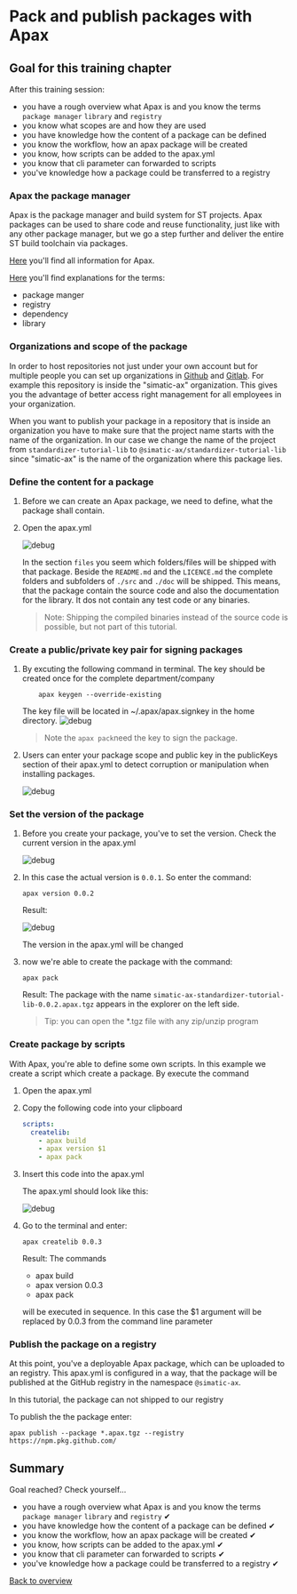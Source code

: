 # Pack and publish packages with Apax

## Goal for this training chapter

After this training session:

- you have a rough overview what Apax is and you know the terms `package manager` `library` and `registry`
- you know what scopes are and how they are used
- you have knowledge how the content of a package can be defined
- you know the workflow, how an apax package will be created
- you know, how scripts can be added to the apax.yml
- you know that cli parameter can forwarded to scripts
- you've knowledge how a package could be transferred to a registry

### Apax the package manager

Apax is the package manager and build system for ST projects. Apax packages can be used to share code and reuse functionality, just like with any other package manager, but we go a step further and deliver the entire ST build toolchain via packages.

[Here](https://console.simatic-ax.siemens.io/docs/apax) you'll find all information for Apax.

[Here](https://console.simatic-ax.siemens.io/docs/apax/apax#glossary) you'll find explanations for the terms:

- package manger
- registry
- dependency
- library

### Organizations and scope of the package

In order to host repositories not just under your own account but for multiple people you can set up organizations in [Github](https://docs.github.com/en/organizations/collaborating-with-groups-in-organizations/about-organizations) and [Gitlab](https://docs.gitlab.com/ee/topics/set_up_organization.html). For example this repository is inside the "simatic-ax" organization. This gives you the advantage of better access right management for all employees in your organization.

When you want to publish your package in a repository that is inside an organization you have to make sure that the project name starts with the name of the organization. In our case we change the name of the project from `standardizer-tutorial-lib` to `@simatic-ax/standardizer-tutorial-lib` since "simatic-ax" is the name of the organization where this package lies.

### Define the content for a package

1. Before we can create an Apax package, we need to define, what the package shall contain.

1. Open the apax.yml

    ![debug](./doc/images/../../images/apax_files.png)

    In the section `files` you seem which folders/files will be shipped with that package.
    Beside the `README.md` and the `LICENCE.md` the complete folders and subfolders of `./src` and `./doc` will be shipped.
    This means, that the package contain the source code and also the documentation for the library. It dos not contain any test code or any binaries.

    >Note: Shipping the compiled binaries instead of the source code is possible, but not part of this tutorial.

### Create a public/private key pair for signing packages

1. By excuting the following command in terminal. The key should be created once for the complete department/company

    ```cli
        apax keygen --override-existing
    ```

    The key file will be located in ~/.apax/apax.signkey in the home directory.
    ![debug](./doc/images/../../images/keypair.PNG)

    >Note the `apax pack`need the key to sign the package.

1. Users can enter your package scope and public key in the publicKeys section of their apax.yml to detect corruption or manipulation when installing packages.

    ![debug](./doc/images/../../images/addpublickeys.PNG)

### Set the version of the package

1. Before you create your package, you've to set the version. Check the current version in the apax.yml

     ![debug](./doc/images/../../images/apax_version.png)

1. In this case the actual version is `0.0.1`. So enter the command:

    ```cli
    apax version 0.0.2
    ```

    Result:

    ![debug](./doc/images/../../images/apax_newversion.png)

    The version in the apax.yml will be changed

1. now we're able to create the package with the command:

    ```cli
    apax pack
    ```

    Result: The package with the name `simatic-ax-standardizer-tutorial-lib-0.0.2.apax.tgz` appears in the explorer on the left side.

    >Tip: you can open the *.tgz file with any zip/unzip program

### Create package by scripts

With Apax, you're able to define some own scripts. In this example we create a script which create a package. By execute the command

1. Open the apax.yml

1. Copy the following code into your clipboard

    ```yml
    scripts:
      createlib:
        - apax build
        - apax version $1
        - apax pack
    ```

1. Insert this code into the apax.yml

    The apax.yml should look like this:

    ![debug](./doc/images/../../images/apax_script.png)

1. Go to the terminal and enter:

    ```cli
    apax createlib 0.0.3
    ```

    Result: The commands

    - apax build
    - apax version 0.0.3
    - apax pack

    will be executed in sequence. In this case the $1 argument will be replaced by 0.0.3 from the command line parameter

### Publish the package on a registry

At this point, you've a deployable Apax package, which can be uploaded to an registry. This apax.yml is configured in a way, that the package will be published at the GitHub registry in the namespace `@simatic-ax`.

In this tutorial, the package can not shipped to our registry

To publish the the package enter:

```cli
apax publish --package *.apax.tgz --registry https://npm.pkg.github.com/
```

## Summary

Goal reached? Check yourself...

- you have a rough overview what Apax is and you know the terms `package manager` `library` and `registry` ✔
- you have knowledge how the content of a package can be defined ✔
- you know the workflow, how an apax package will be created ✔
- you know, how scripts can be added to the apax.yml ✔
- you know that cli parameter can forwarded to scripts ✔
- you've knowledge how a package could be transferred to a registry ✔

[Back to overview](./../README.md)

